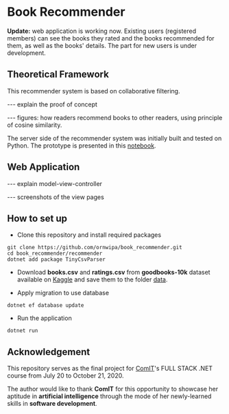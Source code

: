 # Book Recommender

**Update:** web application is working now. Existing users (registered members) can see the books they rated and the books recommended for them, as well as the books' details. The part for new users is under development.

## Theoretical Framework

This recommender system is based on collaborative filtering.

--- explain the proof of concept

--- figures: how readers recommend books to other readers, using principle of cosine similarity.

The server side of the recommender system was initially built and tested on Python. The prototype is presented in this [notebook](https://www.kaggle.com/ornwipathamsuwan/book-recommender-using-collaborative-filtering).

## Web Application

--- explain model-view-controller

--- screenshots of the view pages

## How to set up

- Clone this repository and install required packages
```
git clone https://github.com/ornwipa/book_recommender.git
cd book_recommender/recommender
dotnet add package TinyCsvParser
```

- Download **books.csv** and **ratings.csv** from **goodbooks-10k** dataset available on [Kaggle](https://www.kaggle.com/zygmunt/goodbooks-10k) and save them to the folder [data](https://github.com/ornwipa/book_recommender/tree/master/data).

- Apply migration to use database
```
dotnet ef database update
```

- Run the application
```
dotnet run
```

## Acknowledgement

This repository serves as the final project for [ComIT](https://www.comit.org/)'s FULL STACK .NET course from July 20 to October 21, 2020.

The author would like to thank **ComIT** for this opportunity to showcase her aptitude in **artificial intelligence** through the mode of her newly-learned skills in **software development**.
